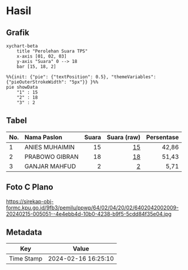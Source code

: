 # Hasil

## Grafik

```mermaid
xychart-beta
    title "Perolehan Suara TPS"
    x-axis [01, 02, 03]
    y-axis "Suara" 0 --> 18
    bar [15, 18, 2]
```

```mermaid
%%{init: {"pie": {"textPosition": 0.5}, "themeVariables": {"pieOuterStrokeWidth": "5px"}} }%%
pie showData
    "1" : 15
    "2" : 18
    "3" : 2
```

## Tabel

| No. | Nama Paslon    | Suara | Suara (raw) | Persentase |
|:--- |:-------------- | -----:| -----------:| ----------:|
| 1   | ANIES MUHAIMIN | 15    | [15][p-1]   | 42,86      |
| 2   | PRABOWO GIBRAN | 18    | [18][p-2]   | 51,43      |
| 3   | GANJAR MAHFUD  | 2     | [2][p-3]    | 5,71       |


[p-1]: https://github.com/gigit-pemilu/pemilu-2024-64-kalimantan-timur/blob/main/pilpres/hitung-suara/sub/64-kalimantan-timur/sub/02-kutai-kartanegara/sub/04-anggana/sub/2002-muara-pantuan/sub/009-tps/sub/paslon-1.txt
[p-2]: https://github.com/gigit-pemilu/pemilu-2024-64-kalimantan-timur/blob/main/pilpres/hitung-suara/sub/64-kalimantan-timur/sub/02-kutai-kartanegara/sub/04-anggana/sub/2002-muara-pantuan/sub/009-tps/sub/paslon-2.txt
[p-3]: https://github.com/gigit-pemilu/pemilu-2024-64-kalimantan-timur/blob/main/pilpres/hitung-suara/sub/64-kalimantan-timur/sub/02-kutai-kartanegara/sub/04-anggana/sub/2002-muara-pantuan/sub/009-tps/sub/paslon-3.txt

## Foto C Plano

https://sirekap-obj-formc.kpu.go.id/9fb3/pemilu/ppwp/64/02/04/20/02/6402042002009-20240215-005051--4e4ebb4d-10b0-4238-b9f5-5cdd84f35e04.jpg


## Metadata

| Key        | Value               |
| ---------- | ------------------- |
| Time Stamp | 2024-02-16 16:25:10 |



